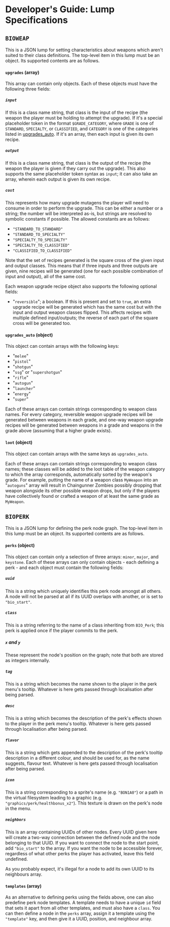 # Developer's Guide: Lump Specifications

## `BIOWEAP`

This is a JSON lump for setting characteristics about weapons which aren't suited to their class definitions. The top-level item in this lump must be an object. Its supported contents are as follows.

#### `upgrades` (array)

This array can contain only objects. Each of these objects must have the following three fields:

##### `input`

If this is a class name string, that class is the input of the recipe (the weapon the player must be holding to attempt the upgrade).
If it's a special placeholder token in the format `$GRADE_CATEGORY`, where `GRADE` is one of `STANDARD`, `SPECIALTY`, or `CLASSIFIED`, and `CATEGORY` is one of the categories listed in [upgrades_auto](#upgrades_auto-object).
If it's an array, then each input is given its own recipe.

##### `output`

If this is a class name string, that class is the output of the recipe (the weapon the player is given if they carry out the upgrade).
This also supports the same placeholder token syntax as `input`; it can also take an array,
wherein each output is given its own recipe.

##### `cost`

This represents how many upgrade mutagens the player will need to consume in order to perform the upgrade. This can be either a number or a string; the number will be interpreted as-is, but strings are resolved to symbolic constants if possible. The allowed constants are as follows:

- `"STANDARD_TO_STANDARD"`
- `"STANDARD_TO_SPECIALTY"`
- `"SPECIALTY_TO_SPECIALTY"`
- `"SPECIALTY_TO_CLASSIFIED"`
- `"CLASSIFIED_TO_CLASSIFIED"`

Note that the set of recipes generated is the square cross of the given input and output classes. This means that if three inputs and three outputs are given, nine recipes will be generated (one for each possible combination of input and output), all of the same cost.

Each weapon upgrade recipe object also supports the following optional fields:

- "`reversible`"; a boolean. If this is present and set to `true`, an extra upgrade recipe will be generated which has the same cost but with the input and output weapon classes flipped. This affects recipes with multiple defined input/outputs; the reverse of each part of the square cross will be generated too.

#### `upgrades_auto` (object)

This object can contain arrays with the following keys:

- "`melee`"
- "`pistol`"
- "`shotgun`"
- "`ssg`" or "`supershotgun`"
- "`rifle`"
- "`autogun`"
- "`launcher`"
- "`energy`"
- "`super`"  

Each of these arrays can contain strings corresponding to weapon class names. For every category, reversible weapon upgrade recipes will be generated between weapons in each grade, and one-way weapon upgrade recipes will be generated between weapons in a grade and weapons in the grade above (assuming that a higher grade exists).

#### `loot` (object)

This object can contain arrays with the same keys as `upgrades_auto`.

Each of these arrays can contain strings corresponding to weapon class names; these classes will be added to the loot table of the weapon category to which the array corresponds, automatically sorted by the weapon's grade. For example, putting the name of a weapon class `MyWeapon` into an "`autoguns`" array will result in Chaingunner Zombies possibly dropping that weapon alongside its other possible weapon drops, but only if the players have collectively found or crafted a weapon of at least the same grade as `MyWeapon`.

## `BIOPERK`

This is a JSON lump for defining the perk node graph. The top-level item in this lump must be an object. Its supported contents are as follows.

#### `perks` (object)

This object can contain only a selection of three arrays: `minor`, `major`, and `keystone`. Each of these arrays can only contain objects - each defining a perk - and each object must contain the following fields:

##### `uuid`

This is a string which uniquely identifies this perk node amongst all others. A node will not be parsed at all if its UUID overlaps with another, or is set to `"bio_start"`.

##### `class`

This is a string referring to the name of a class inheriting from `BIO_Perk`; this perk is applied once if the player commits to the perk.

##### `x` and `y`

These represent the node's position on the graph; note that both are stored as integers internally.

##### `tag`

This is a string which becomes the name shown to the player in the perk menu's tooltip. Whatever is here gets passed through localisation after being parsed.

##### `desc`

This is a string which becomes the description of the perk's effects shown to the player in the perk menu's tooltip. Whatever is here gets passed 
through localisation after being parsed.

##### `flavor`

This is a string which gets appended to the description of the perk's tooltip description in a different colour, and should be used for, as the name suggests, flavour text. Whatever is here gets passed through localisation after being parsed.

##### `icon`

This is a string corresponding to a sprite's name (e.g. `"BON1A0"`) or a path in the virtual filesystem leading to a graphic (e.g. `"graphics/perk/healthbonus_x2"`). This texture is drawn on the perk's node in the menu.

##### `neighbors`

This is an array containing UUIDs of other nodes. Every UUID given here will create a two-way connection between the defined node and the node belonging to that UUID. If you want to connect the node to the start point, add `"bio_start"` to the array. If you want the node to be accessible forever, regardless of what other perks the player has activated, leave this field undefined.

As you probably expect, it's illegal for a node to add its own UUID to its neighbours array.

#### `templates` (array)

As an alternative to defining perks using the fields above, one can also predefine perk node templates. A template needs to have a unique `id` field that sets it apart from all other templates, and must also have a `class`. You can then define a node in the `perks` array, assign it a template using the `"template"` key, and then give it a UUID, position, and neighbour array.
